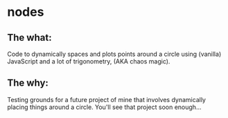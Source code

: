 # nodes

## The what:
Code to dynamically spaces and plots points around a circle using (vanilla) JavaScript and a lot of trigonometry, (AKA chaos magic).

## The why:
Testing grounds for a future project of mine that involves dynamically placing things around a circle.
You'll see that project soon enough...

